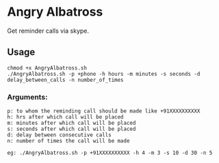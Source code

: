# Angry Albatross
Get reminder calls via skype.

## Usage
    chmod +x AngryAlbatross.sh
    ./AngryAlbatross.sh -p +phone -h hours -m minutes -s seconds -d delay_between_calls -n number_of_times


### Arguments:
    p: to whom the reminding call should be made like +91XXXXXXXXXX
    h: hrs after which call will be placed
    m: minutes after which call will be placed
    s: seconds after which call will be placed
    d: delay between consecutive calls
    n: number of times the call will be made

    eg: ./AngryAlbatross.sh -p +91XXXXXXXXXX -h 4 -m 3 -s 10 -d 30 -n 5

